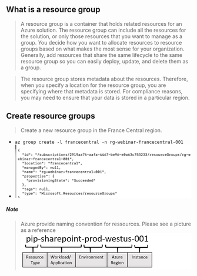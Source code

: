 ## What is a resource group

 > A resource group is a container that holds related resources for an Azure solution. The resource group can include all the resources for the solution, or only those resources that you want to manage as a group. You decide how you want to allocate resources to resource groups based on what makes the most sense for your organization. Generally, add resources that share the same lifecycle to the same resource group so you can easily deploy, update, and delete them as a group.

 > The resource group stores metadata about the resources. Therefore, when you specify a location for the resource group, you are specifying where that metadata is stored. For compliance reasons, you may need to ensure that your data is stored in a particular region.

## Create resource groups
 
 > Create a new resource group in the France Central region.
 - ``` az group create -l francecentral -n rg-webinar-francecentral-001 ```
 - ![](/pic/rg-result.jpg)

 ##### Note
 > Azure provide naming convention for ressources. Please see a picture as a reference
 > ![](/pic/naming.jpg)
